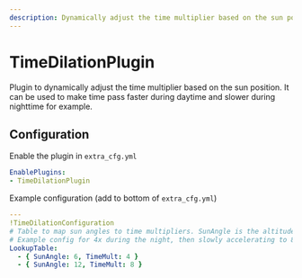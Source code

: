 ```yaml
---
description: Dynamically adjust the time multiplier based on the sun position
---
```


# TimeDilationPlugin

Plugin to dynamically adjust the time multiplier based on the sun position. It can be used to make time pass faster during daytime and slower during nighttime for example.

## Configuration
Enable the plugin in `extra_cfg.yml`
```yaml
EnablePlugins:
- TimeDilationPlugin
```

Example configuration (add to bottom of `extra_cfg.yml`)
```yaml
---
!TimeDilationConfiguration
# Table to map sun angles to time multipliers. SunAngle is the altitude of the sun in degrees. 90° = sun directly overhead, -90° = sun directly underneath.
# Example config for 4x during the night, then slowly accelerating to 8x after sunrise, and then slowing down again to 4x shortly before sunset
LookupTable:
  - { SunAngle: 6, TimeMult: 4 }
  - { SunAngle: 12, TimeMult: 8 }
```